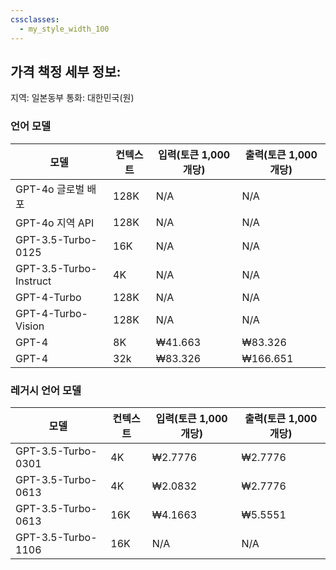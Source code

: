 ```yaml
---
cssclasses:
  - my_style_width_100
---
```


## 가격 책정 세부 정보:

지역: 일본동부
통화: 대한민국(원)
### 언어 모델

| 모델                     | 컨텍스트 | 입력(토큰 1,000개당) | 출력(토큰 1,000개당) |
| ---------------------- | ---- | -------------- | -------------- |
| GPT-4o 글로벌 배포          | 128K | N/A            | N/A            |
| GPT-4o 지역 API          | 128K | N/A            | N/A            |
| GPT-3.5-Turbo-0125     | 16K  | N/A            | N/A            |
| GPT-3.5-Turbo-Instruct | 4K   | N/A            | N/A            |
| GPT-4-Turbo            | 128K | N/A            | N/A            |
| GPT-4-Turbo-Vision     | 128K | N/A            | N/A            |
| GPT-4                  | 8K   | ₩41.663        | ₩83.326        |
| GPT-4                  | 32k  | ₩83.326        | ₩166.651       |
### 레거시 언어 모델

| 모델                 | 컨텍스트 | 입력(토큰 1,000개당) | 출력(토큰 1,000개당) |
| ------------------ | ---- | -------------- | -------------- |
| GPT-3.5-Turbo-0301 | 4K   | ₩2.7776        | ₩2.7776        |
| GPT-3.5-Turbo-0613 | 4K   | ₩2.0832        | ₩2.7776        |
| GPT-3.5-Turbo-0613 | 16K  | ₩4.1663        | ₩5.5551        |
| GPT-3.5-Turbo-1106 | 16K  | N/A            | N/A            |